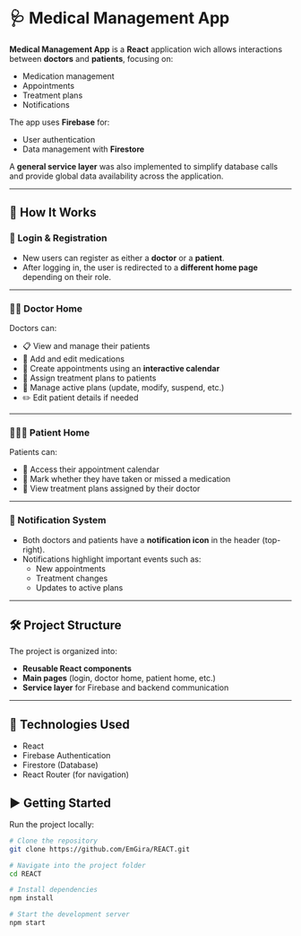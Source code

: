 # 🩺 Medical Management App

**Medical Management App** is a **React** application wich allows interactions between **doctors** and **patients**, focusing on:

- Medication management  
- Appointments  
- Treatment plans  
- Notifications  

The app uses **Firebase** for:  
- User authentication  
- Data management with **Firestore**  

A **general service layer** was also implemented to simplify database calls and provide global data availability across the application.  

---

## 🚀 How It Works

### 🔑 Login & Registration
- New users can register as either a **doctor** or a **patient**.  
- After logging in, the user is redirected to a **different home page** depending on their role.  

---

### 👨‍⚕️ Doctor Home
Doctors can:  
- 📋 View and manage their patients  
- 💊 Add and edit medications  
- 📅 Create appointments using an **interactive calendar**  
- 📝 Assign treatment plans to patients  
- 🔄 Manage active plans (update, modify, suspend, etc.)  
- ✏️ Edit patient details if needed  

---

### 🧑‍🤝‍🧑 Patient Home
Patients can:  
- 📅 Access their appointment calendar  
- 💊 Mark whether they have taken or missed a medication  
- 📝 View treatment plans assigned by their doctor  

---

### 🔔 Notification System
- Both doctors and patients have a **notification icon** in the header (top-right).  
- Notifications highlight important events such as:  
  - New appointments  
  - Treatment changes  
  - Updates to active plans  

---

## 🛠️ Project Structure
The project is organized into:  
- **Reusable React components**  
- **Main pages** (login, doctor home, patient home, etc.)  
- **Service layer** for Firebase and backend communication  

---

## 📌 Technologies Used
- React
- Firebase Authentication
- Firestore (Database)
- React Router (for navigation)

## ▶️ Getting Started

Run the project locally:

```bash
# Clone the repository
git clone https://github.com/EmGira/REACT.git

# Navigate into the project folder
cd REACT

# Install dependencies
npm install

# Start the development server
npm start
